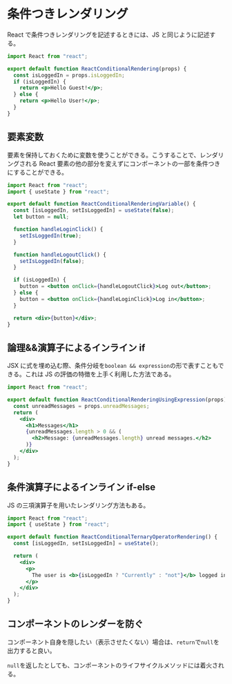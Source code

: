 # 条件つきレンダリング

React で条件つきレンダリングを記述するときには、JS と同じように記述する。

```jsx
import React from "react";

export default function ReactConditionalRendering(props) {
  const isLoggedIn = props.isLoggedIn;
  if (isLoggedIn) {
    return <p>Hello Guest!</p>;
  } else {
    return <p>Hello User!</p>;
  }
}
```

## 要素変数

要素を保持しておくために変数を使うことができる。こうすることで、レンダリングされる React 要素の他の部分を変えずにコンポーネントの一部を条件つきにすることができる。

```jsx
import React from "react";
import { useState } from "react";

export default function ReactConditionalRenderingVariable() {
  const [isLoggedIn, setIsLoggedIn] = useState(false);
  let button = null;

  function handleLoginClick() {
    setIsLoggedIn(true);
  }

  function handleLogoutClick() {
    setIsLoggedIn(false);
  }

  if (isLoggedIn) {
    button = <button onClick={handleLogoutClick}>Log out</button>;
  } else {
    button = <button onClick={handleLoginClick}>Log in</button>;
  }

  return <div>{button}</div>;
}
```

## 論理&&演算子によるインライン if

JSX に式を埋め込む際、条件分岐を`boolean && expression`の形で表すこともできる。これは JS の評価の特徴を上手く利用した方法である。

```jsx
import React from "react";

export default function ReactConditionalRenderingUsingExpression(props) {
  const unreadMessages = props.unreadMessages;
  return (
    <div>
      <h1>Messages</h1>
      {unreadMessages.length > 0 && (
        <h2>Message: {unreadMessages.length} unread messages.</h2>
      )}
    </div>
  );
}
```

## 条件演算子によるインライン if-else

JS の三項演算子を用いたレンダリング方法もある。

```jsx
import React from "react";
import { useState } from "react";

export default function ReactConditionalTernaryOperatorRendering() {
  const [isLoggedIn, setIsLoggedIn] = useState();

  return (
    <div>
      <p>
        The user is <b>{isLoggedIn ? "Currently" : "not"}</b> logged in.
      </p>
    </div>
  );
}
```

## コンポーネントのレンダーを防ぐ

コンポーネント自身を隠したい（表示させたくない）場合は、`return`で`null`を出力すると良い。

`null`を返したとしても、コンポーネントのライフサイクルメソッドには着火される。
